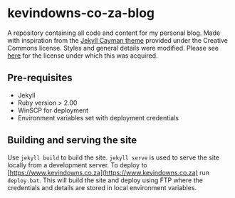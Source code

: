 # kevindowns-co-za-blog
A repository containing all code and content for my personal blog. Made with inspiration from the [Jekyll Cayman theme](https://github.com/pietromenna/jekyll-cayman-theme) provided under the Creative Commons license. Styles and general details were modified. Please see [here](https://creativecommons.org/licenses/by/4.0/) for the license under which this was acquired.

## Pre-requisites
* Jekyll
* Ruby version > 2.00
* WinSCP for deployment
* Environment variables set with deployment credentials

## Building and serving the site

Use `jekyll build` to build the site. `jekyll serve` is used to serve the site locally from a development server. To deploy to [https://www.kevindowns.co.za](https://www.kevindowns.co.za) run `deploy.bat`. This will build the site and deploy using FTP where the credentials and details are stored in local environment variables.